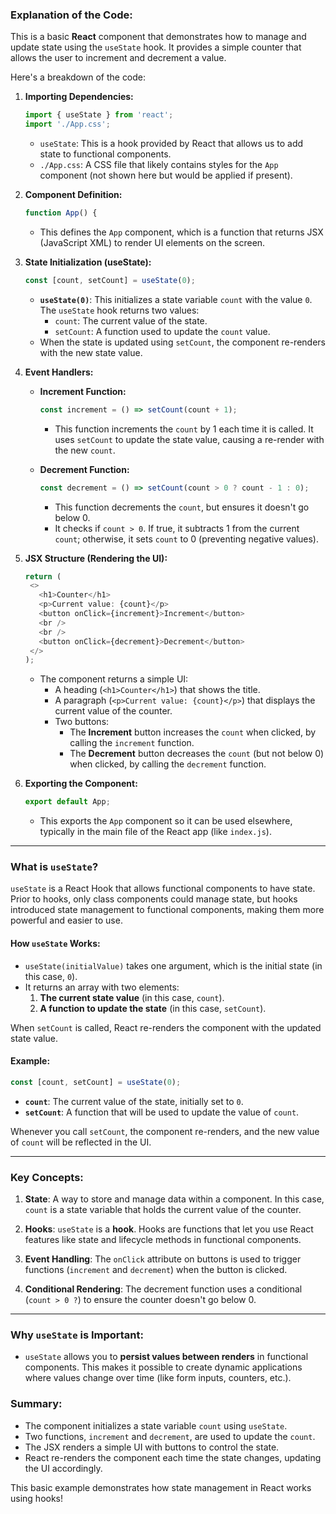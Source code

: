 ### Explanation of the Code:

This is a basic **React** component that demonstrates how to manage and update state using the `useState` hook. It provides a simple counter that allows the user to increment and decrement a value.

Here's a breakdown of the code:

1. **Importing Dependencies:**
   ```javascript
   import { useState } from 'react';
   import './App.css';
   ```
   - `useState`: This is a hook provided by React that allows us to add state to functional components.
   - `./App.css`: A CSS file that likely contains styles for the `App` component (not shown here but would be applied if present).

2. **Component Definition:**
   ```javascript
   function App() {
   ```
   - This defines the `App` component, which is a function that returns JSX (JavaScript XML) to render UI elements on the screen.

3. **State Initialization (useState):**
   ```javascript
   const [count, setCount] = useState(0);
   ```
   - **`useState(0)`**: This initializes a state variable `count` with the value `0`. The `useState` hook returns two values:
     - `count`: The current value of the state.
     - `setCount`: A function used to update the `count` value.
   - When the state is updated using `setCount`, the component re-renders with the new state value.

4. **Event Handlers:**
   - **Increment Function:**
     ```javascript
     const increment = () => setCount(count + 1);
     ```
     - This function increments the `count` by 1 each time it is called. It uses `setCount` to update the state value, causing a re-render with the new `count`.

   - **Decrement Function:**
     ```javascript
     const decrement = () => setCount(count > 0 ? count - 1 : 0);
     ```
     - This function decrements the `count`, but ensures it doesn't go below 0.
     - It checks if `count > 0`. If true, it subtracts 1 from the current `count`; otherwise, it sets `count` to 0 (preventing negative values).

5. **JSX Structure (Rendering the UI):**
   ```javascript
   return (
    <>
      <h1>Counter</h1>
      <p>Current value: {count}</p>
      <button onClick={increment}>Increment</button> 
      <br />
      <br />
      <button onClick={decrement}>Decrement</button>
    </>
   );
   ```
   - The component returns a simple UI:
     - A heading (`<h1>Counter</h1>`) that shows the title.
     - A paragraph (`<p>Current value: {count}</p>`) that displays the current value of the counter.
     - Two buttons:
       - The **Increment** button increases the `count` when clicked, by calling the `increment` function.
       - The **Decrement** button decreases the `count` (but not below 0) when clicked, by calling the `decrement` function.

6. **Exporting the Component:**
   ```javascript
   export default App;
   ```
   - This exports the `App` component so it can be used elsewhere, typically in the main file of the React app (like `index.js`).

---

### What is `useState`?

`useState` is a React Hook that allows functional components to have state. Prior to hooks, only class components could manage state, but hooks introduced state management to functional components, making them more powerful and easier to use.

#### How `useState` Works:
- `useState(initialValue)` takes one argument, which is the initial state (in this case, `0`).
- It returns an array with two elements:
  1. **The current state value** (in this case, `count`).
  2. **A function to update the state** (in this case, `setCount`).
  
When `setCount` is called, React re-renders the component with the updated state value.

#### Example:
```javascript
const [count, setCount] = useState(0);
```
- **`count`**: The current value of the state, initially set to `0`.
- **`setCount`**: A function that will be used to update the value of `count`.

Whenever you call `setCount`, the component re-renders, and the new value of `count` will be reflected in the UI.

---

### Key Concepts:

1. **State**: A way to store and manage data within a component. In this case, `count` is a state variable that holds the current value of the counter.
  
2. **Hooks**: `useState` is a **hook**. Hooks are functions that let you use React features like state and lifecycle methods in functional components.

3. **Event Handling**: The `onClick` attribute on buttons is used to trigger functions (`increment` and `decrement`) when the button is clicked.

4. **Conditional Rendering**: The decrement function uses a conditional (`count > 0 ?`) to ensure the counter doesn't go below 0.

---

### Why `useState` is Important:
- `useState` allows you to **persist values between renders** in functional components. This makes it possible to create dynamic applications where values change over time (like form inputs, counters, etc.).

### Summary:
- The component initializes a state variable `count` using `useState`.
- Two functions, `increment` and `decrement`, are used to update the `count`.
- The JSX renders a simple UI with buttons to control the state.
- React re-renders the component each time the state changes, updating the UI accordingly.

This basic example demonstrates how state management in React works using hooks!
